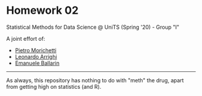 # Homework 02

Statistical Methods for Data Science @ UniTS (Spring '20) - Group "I"

A joint effort of:  
- [Pietro Morichetti](https://github.com/wilsonjefferson)  
- [Leonardo Arrighi](https://github.com/LeonardoArrighi)  
- [Emanuele Ballarin](https://github.com/emaballarin)  


---
As always, this repository has nothing to do with "meth" the drug, apart from getting high on statistics (and R).
